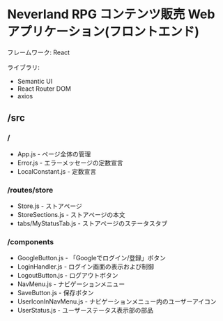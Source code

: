 # Neverland RPG コンテンツ販売 Webアプリケーション(フロントエンド)

フレームワーク: React

ライブラリ: 
- Semantic UI
- React Router DOM
- axios

## /src
### /
- App.js - ページ全体の管理
- Error.js - エラーメッセージの定数宣言
- LocalConstant.js - 定数宣言

### /routes/store
- Store.js - ストアページ
- StoreSections.js - ストアページの本文
- tabs/MyStatusTab.js - ストアページのステータスタブ

### /components
- GoogleButton.js - 「Googleでログイン/登録」ボタン
- LoginHandler.js - ログイン画面の表示および制御
- LogoutButton.js - ログアウトボタン
- NavMenu.js - ナビゲーションメニュー
- SaveButton.js - 保存ボタン
- UserIconInNavMenu.js - ナビゲーションメニュー内のユーザーアイコン
- UserStatus.js - ユーザーステータス表示部の部品
